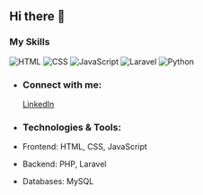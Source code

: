 
## Hi there 👋

### My Skills

![HTML](https://img.shields.io/badge/HTML-80%25-brightgreen)
![CSS](https://img.shields.io/badge/CSS-75%25-yellow)
![JavaScript](https://img.shields.io/badge/JavaScript-20%25-red)
![Laravel](https://img.shields.io/badge/Laravel-80%25-brightgreen)
![Python](https://img.shields.io/badge/Python-45%25-orange)

- ### Connect with me:
  [LinkedIn](https://linkedin.com/inaryobintang/)

- ### Technologies & Tools:
- Frontend: HTML, CSS, JavaScript
- Backend: PHP, Laravel
- Databases: MySQL

<!--
**BintangAryo26/BintangAryo26** is a ✨ _special_ ✨ repository because its `README.md` (this file) appears on your GitHub profile.

Here are some ideas to get you started:

- 🔭 I’m currently working on ...
- 🌱 I’m currently learning ...
- 👯 I’m looking to collaborate on ...
- 🤔 I’m looking for help with ...
- 💬 Ask me about ...
- 📫 How to reach me: ...
- 😄 Pronouns: ...
- ⚡ Fun fact: ...
-->
